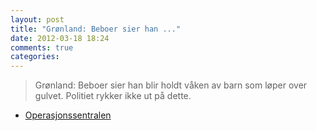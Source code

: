 ```yaml
---
layout: post
title: "Grønland: Beboer sier han ..."
date: 2012-03-18 18:24
comments: true
categories: 
---
```

> Grønland: Beboer sier han blir holdt våken av barn som løper over gulvet. Politiet rykker ikke ut på dette. 
- [Operasjonssentralen](https://twitter.com/oslopolitiops/status/181566741795713025)
